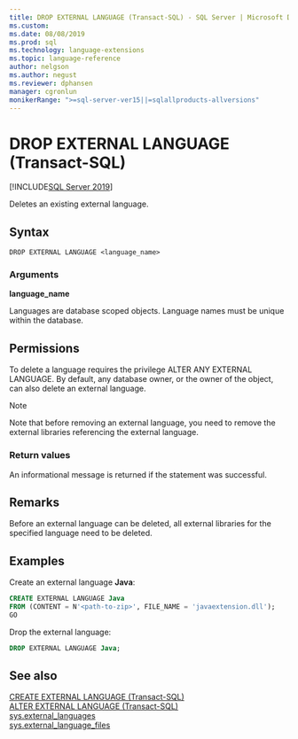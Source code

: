 ```yaml
---
title: DROP EXTERNAL LANGUAGE (Transact-SQL) - SQL Server | Microsoft Docs
ms.custom:
ms.date: 08/08/2019
ms.prod: sql
ms.technology: language-extensions
ms.topic: language-reference
author: nelgson
ms.author: negust
ms.reviewer: dphansen
manager: cgronlun
monikerRange: ">=sql-server-ver15||=sqlallproducts-allversions"
---
```


# DROP EXTERNAL LANGUAGE (Transact-SQL)  
[!INCLUDE[SQL Server 2019](../../includes/applies-to-version/sqlserver2019.md)]

Deletes an existing external language.

## Syntax

```text
DROP EXTERNAL LANGUAGE <language_name>
```

### Arguments

**language_name**

Languages are database scoped objects. Language names must be unique within the database.

## Permissions

To delete a language requires the privilege ALTER ANY EXTERNAL LANGUAGE. By default, any database owner, or the owner of the object, can also delete an external language.

> [!NOTE]
> Note that before removing an external language, you need to remove the external libraries referencing the external language.

### Return values

An informational message is returned if the statement was successful.

## Remarks

Before an external language can be deleted, all external libraries for the specified language need to be deleted.

## Examples

Create an external language **Java**:

```sql
CREATE EXTERNAL LANGUAGE Java 
FROM (CONTENT = N'<path-to-zip>', FILE_NAME = 'javaextension.dll');
GO
```

Drop the external language:

```sql
DROP EXTERNAL LANGUAGE Java;
```

## See also

[CREATE EXTERNAL LANGUAGE (Transact-SQL)](create-external-language-transact-sql.md)  
[ALTER EXTERNAL LANGUAGE (Transact-SQL)](alter-external-language-transact-sql.md)  
[sys.external_languages](../../relational-databases/system-catalog-views/sys-external-languages-transact-sql.md)  
[sys.external_language_files](../../relational-databases/system-catalog-views/sys-external-language-files-transact-sql.md)  
